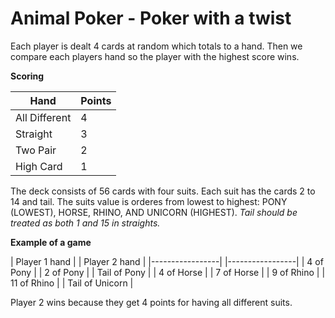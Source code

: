 # Animal Poker - Poker with a twist

Each player is dealt 4 cards at random which totals to a hand. Then we compare each players hand so the player with the highest score wins. 

__Scoring__

| Hand            | Points |
|-----------------|--------|
| All Different   | 4      |
| Straight        | 3      |
| Two Pair        | 2      |
| High Card       | 1      |

The deck consists of 56 cards with four suits. Each suit has the cards 2 to 14 and tail. The suits value is orderes from lowest to highest: PONY (LOWEST), HORSE, RHINO, AND UNICORN (HIGHEST). _Tail should be treated as both 1 and 15 in straights._

__Example of a game__

| Player 1 hand   |     | Player 2 hand   |
|-----------------|     |-----------------|
| 4 of Pony       |     | 2 of Pony       |
| Tail of Pony    |     | 4 of Horse      |
| 7 of Horse      |     | 9 of Rhino      |
| 11 of Rhino     |     | Tail of Unicorn |

Player 2 wins because they get 4 points for having all different suits.